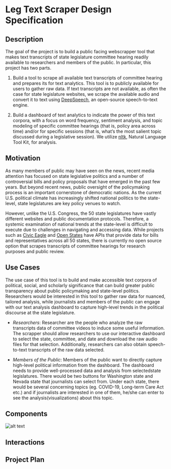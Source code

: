 # Leg Text Scraper Design Specification

## Description

The goal of the project is to build a public facing webscrapper tool that makes text transcripts of state legislature committee 
hearing readily available to researchers and members of the public.  In particular, this project has two parts. 

1. Build a tool to scrape all available text transcripts of committee hearing and prepares its for text analytics. This 
tool is to publicly available for users to gather raw data. If text transcripts are not available, as often the case for state legislature websites, we scrape the available audio and convert it to text using [DeepSpeech](https://deepspeech.readthedocs.io/en/r0.9/), an open-source speech-to-text engine.

2. Build a dashboard of text analytics to indicate the power of this text corpora, with a focus on 
word frequency, sentiment analysis, and topic modeling of specific committee hearings (that is, policy area across time) and/or for specific sessions 
(that is, what’s the most salient topic discussed during a legislative session). We utilize [nltk](http://ntlk.org), Natural Language Tool Kit, for analysis.

## Motivation

As many members of public may have seen on the news, recent media attention has focused on state legislative politics and a 
number of controversial bills and policy proposals that have emerged in the past few years. But beyond recent news, public 
oversight of the policymaking process is an important cornerstone of democratic nations. As the current U.S. political climate 
has increasingly shifted national politics to the state-level, state legislatures are key policy venues to watch.

However, unlike the U.S. Congress, the 50 state legislatures have vastly different websites and public documentation protocols. 
Therefore, a systemic examination of national trends at the state-level is difficult to execute due to challenges in navigating and 
accessing data. While projects such as [Civic Eagle](https://www.civiceagle.com) and [Open States](https://openstates.org) have APIs that provide data for bills and representatives across all 50 states, there is currently no open source option that scrapes transcripts of committee hearings for research purposes and public review.

## Use Cases

The use case of this tool is to build and make accessible text corpora of political, social, and scholarly significance that can build greater public transparency about public policymaking and state-level politics. Researchers would be interested in this tool to gather raw data for nuanced, tailored analysis, while journalists and members of the public can engage with our text analysis dashboard to capture high-level trends in the political discourse at the state legislature.

- *Researchers*: Researcher are the people who analyze the raw transcripts data of committee videos to induce some useful information. The scrapper should allow researchers to use our interactive dashboard to select the state, committee, and date and download the raw audio files for that selection. Additionally, researchers can also obtain speech-to-text transcripts of the raw data selected. 

- *Members of the Public*: Members of the public want to directly capture high-level political information from the dashboard. The dashboard needs to provide well-processed data and analysis from selectedstate legislatures. There would be two buttons for Washington state and Nevada state that journalists can select from. Under each state, there would be several concerning topics (eg. COVID-19, Long-term Care Act etc.) and if journalists are interested in one of them, he/she can enter to see the analysis(visualizations) about this topic.

## Components
![alt text](https://github.com/ka-chang/leg-text-scraper/blob/main/doc/Flow%20chart.PNG)

## Interactions

## Project Plan
